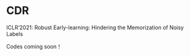 # CDR
ICLR‘2021: Robust Early-learning: Hindering the Memorization of Noisy Labels

Codes coming soon！

